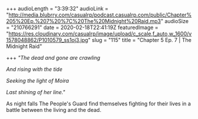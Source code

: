 +++
audioLength = "3:39:32"
audioLink = "http://media.blubrry.com/casualrp/podcast.casualrp.com/public/Chapter%205%20Ep.%207%20%7C%20The%20Midnight%20Raid.mp3"
audioSize = "210766291"
date = 2020-02-18T22:41:19Z
featuredImage = "https://res.cloudinary.com/casualrp/image/upload/c_scale,f_auto,w_1600/v1578048862/P1010579_ss1oj3.jpg"
slug = "115"
title = "Chapter 5 Ep. 7 | The Midnight Raid"

+++
_"The dead and gone are crawling_

_And rising with the tide_

_Seeking the light of Moira_

_Last shining of her line."_

As night falls The People's Guard find themselves fighting for their lives in a battle between the living and the dead. 